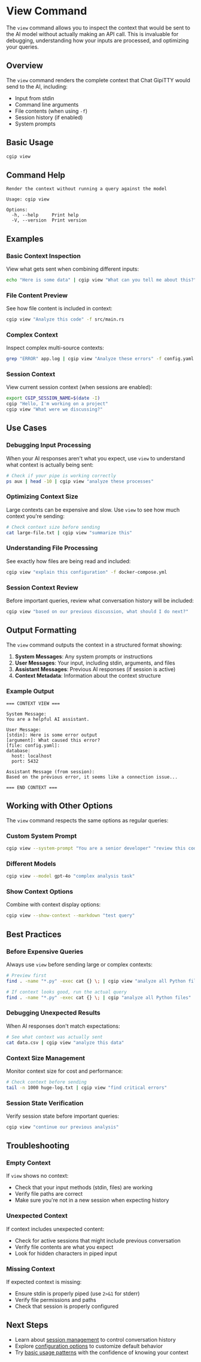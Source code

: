 # View Command

The `view` command allows you to inspect the context that would be sent to the AI model without actually making an API call. This is invaluable for debugging, understanding how your inputs are processed, and optimizing your queries.

## Overview

The `view` command renders the complete context that Chat GipiTTY would send to the AI, including:
- Input from stdin
- Command line arguments
- File contents (when using `-f`)
- Session history (if enabled)
- System prompts

## Basic Usage

```sh
cgip view
```

## Command Help

```
Render the context without running a query against the model

Usage: cgip view

Options:
  -h, --help     Print help
  -V, --version  Print version
```

## Examples

### Basic Context Inspection

View what gets sent when combining different inputs:

```sh
echo "Here is some data" | cgip view "What can you tell me about this?"
```

### File Content Preview

See how file content is included in context:

```sh
cgip view "Analyze this code" -f src/main.rs
```

### Complex Context

Inspect complex multi-source contexts:

```sh
grep "ERROR" app.log | cgip view "Analyze these errors" -f config.yaml
```

### Session Context

View current session context (when sessions are enabled):

```sh
export CGIP_SESSION_NAME=$(date -I)
cgip "Hello, I'm working on a project"
cgip view "What were we discussing?"
```

## Use Cases

### Debugging Input Processing

When your AI responses aren't what you expect, use `view` to understand what context is actually being sent:

```sh
# Check if your pipe is working correctly
ps aux | head -10 | cgip view "analyze these processes"
```

### Optimizing Context Size

Large contexts can be expensive and slow. Use `view` to see how much context you're sending:

```sh
# Check context size before sending
cat large-file.txt | cgip view "summarize this"
```

### Understanding File Processing

See exactly how files are being read and included:

```sh
cgip view "explain this configuration" -f docker-compose.yml
```

### Session Context Review

Before important queries, review what conversation history will be included:

```sh
cgip view "based on our previous discussion, what should I do next?"
```

## Output Formatting

The `view` command outputs the context in a structured format showing:

1. **System Messages**: Any system prompts or instructions
2. **User Messages**: Your input, including stdin, arguments, and files
3. **Assistant Messages**: Previous AI responses (if session is active)
4. **Context Metadata**: Information about the context structure

### Example Output

```
=== CONTEXT VIEW ===

System Message:
You are a helpful AI assistant.

User Message:
[stdin]: Here is some error output
[argument]: What caused this error?
[file: config.yaml]: 
database:
  host: localhost
  port: 5432

Assistant Message (from session):
Based on the previous error, it seems like a connection issue...

=== END CONTEXT ===
```

## Working with Other Options

The `view` command respects the same options as regular queries:

### Custom System Prompt

```sh
cgip view --system-prompt "You are a senior developer" "review this code" -f app.py
```

### Different Models

```sh
cgip view --model gpt-4o "complex analysis task"
```

### Show Context Options

Combine with context display options:

```sh
cgip view --show-context --markdown "test query"
```

## Best Practices

### Before Expensive Queries

Always use `view` before sending large or complex contexts:

```sh
# Preview first
find . -name "*.py" -exec cat {} \; | cgip view "analyze all Python files"

# If context looks good, run the actual query
find . -name "*.py" -exec cat {} \; | cgip "analyze all Python files"
```

### Debugging Unexpected Results

When AI responses don't match expectations:

```sh
# See what context was actually sent
cat data.csv | cgip view "analyze this data"
```

### Context Size Management

Monitor context size for cost and performance:

```sh
# Check context before sending
tail -n 1000 huge-log.txt | cgip view "find critical errors"
```

### Session State Verification

Verify session state before important queries:

```sh
cgip view "continue our previous analysis"
```

## Troubleshooting

### Empty Context

If `view` shows no context:
- Check that your input methods (stdin, files) are working
- Verify file paths are correct
- Make sure you're not in a new session when expecting history

### Unexpected Context

If context includes unexpected content:
- Check for active sessions that might include previous conversation
- Verify file contents are what you expect
- Look for hidden characters in piped input

### Missing Context

If expected context is missing:
- Ensure stdin is properly piped (use `2>&1` for stderr)
- Verify file permissions and paths
- Check that session is properly configured

## Next Steps

- Learn about [session management](./session-command.md) to control conversation history
- Explore [configuration options](./config-command.md) to customize default behavior
- Try [basic usage patterns](./basic-usage.md) with the confidence of knowing your context